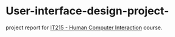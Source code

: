 # User-interface-design-project-
project report for [IT215 - Human Computer Interaction](https://github.com/iihessai/User-interface-design-project-/blob/main/report.pdf)
 course.
